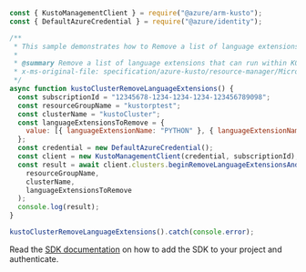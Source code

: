 ```javascript
const { KustoManagementClient } = require("@azure/arm-kusto");
const { DefaultAzureCredential } = require("@azure/identity");

/**
 * This sample demonstrates how to Remove a list of language extensions that can run within KQL queries.
 *
 * @summary Remove a list of language extensions that can run within KQL queries.
 * x-ms-original-file: specification/azure-kusto/resource-manager/Microsoft.Kusto/stable/2022-02-01/examples/KustoClusterRemoveLanguageExtensions.json
 */
async function kustoClusterRemoveLanguageExtensions() {
  const subscriptionId = "12345678-1234-1234-1234-123456789098";
  const resourceGroupName = "kustorptest";
  const clusterName = "kustoCluster";
  const languageExtensionsToRemove = {
    value: [{ languageExtensionName: "PYTHON" }, { languageExtensionName: "R" }],
  };
  const credential = new DefaultAzureCredential();
  const client = new KustoManagementClient(credential, subscriptionId);
  const result = await client.clusters.beginRemoveLanguageExtensionsAndWait(
    resourceGroupName,
    clusterName,
    languageExtensionsToRemove
  );
  console.log(result);
}

kustoClusterRemoveLanguageExtensions().catch(console.error);
```

Read the [SDK documentation](https://github.com/Azure/azure-sdk-for-js/blob/%40azure%2Farm-kusto_7.1.1/sdk/kusto/arm-kusto/README.md) on how to add the SDK to your project and authenticate.

